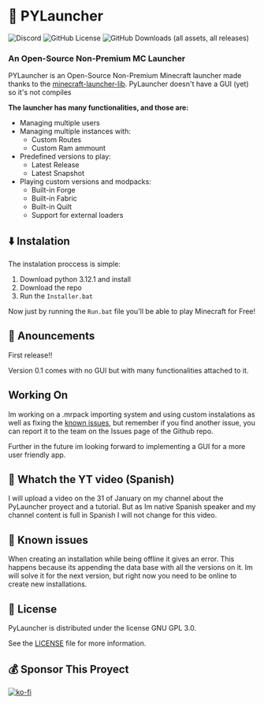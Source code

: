 # :snake: **PYLauncher**

![Discord](https://img.shields.io/discord/1192947887265554622?style=plastic&logo=discord&logoColor=5865F2&label=Discord&color=5865F2) ![GitHub License](https://img.shields.io/github/license/Dtar380/PyLauncher?style=plastic&color=0ae63d) ![GitHub Downloads (all assets, all releases)](https://img.shields.io/github/downloads/Dtar380/PyLauncher/total?style=plastic&label=Downloads&color=0ae63d)

### **An Open-Source Non-Premium MC Launcher**

PYLauncher is an Open-Source Non-Premium Minecraft launcher made thanks to
the [minecraft-launcher-lib](https://minecraft-launcher-lib.readthedocs.io/en/stable/tutorial/getting_started.html).
PyLauncher doesn't have a GUI (yet) so it's not compiles

**The launcher has many functionalities, and those are:**

* Managing multiple users
* Managing multiple instances with:
  * Custom Routes
  * Custom Ram ammount
* Predefined versions to play:
  * Latest Release
  * Latest Snapshot
* Playing custom versions and modpacks:
  * Built-in Forge
  * Built-in Fabric
  * Built-in Quilt
  * Support for external loaders

## :arrow_down: Instalation

The instalation proccess is simple:

1. Download python 3.12.1 and install
2. Download the repo
3. Run the `Installer.bat`

Now just by running the `Run.bat` file you'll be able to play Minecraft for Free!

## :loudspeaker: Anouncements

First release!!

Version 0.1 comes with no GUI but with many functionalities attached to it.

## Working On

Im working on a .mrpack importing system and using custom instalations as well as fixing the [known issues](#-:open_file_folder:-Known-issues), but remember if you find another issue, you can report it to the team on the Issues page of the Github repo.

Further in the future im looking forward to implementing a GUI for a more user friendly app.

## :vhs: Whatch the YT video (Spanish)

I will upload a video on the 31 of January on my channel about the PyLauncher proyect and a tutorial. But as Im native Spanish speaker and my channel content is full in Spanish I will not change for this video.

## :open_file_folder: Known issues

When creating an installation while being offline it gives an error. This happens because its appending the data base with all the versions on it. Im will solve it for the next version, but right now you need to be online to create new installations.

## :scroll: License

PyLauncher is distributed under the license GNU GPL 3.0.

See the [LICENSE](LICENSE) file for more information.

## :moneybag: Sponsor This Proyect

[![ko-fi](https://ko-fi.com/img/githubbutton_sm.svg)](https://ko-fi.com/H2H4TBMEZ)
